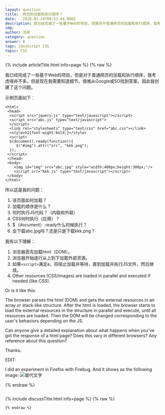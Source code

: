```yaml
---
layout: question
title:  网页的加载和执行顺序？
date:   2020-03-24T09:53:44.000Z
description: 我已经完成了一些基于Web的项目，但是对于普通网页的加载和执行顺序，我考虑得并不多。但是现在我需要知道细节。很难从Google或SO找到答案，因此我创建了...
img: 
author: 泡芙
category: question
answer: 0
tags: JavaScript CSS
topic: CSS
---
```

<div class="article-root">
  <div class="article">
    {% include articleTitle.html info=page %}
    {% raw %}
    <div class="article-content"><p><font style="vertical-align: inherit;"><font style="vertical-align: inherit;">我已经完成了一些基于Web的项目，但是对于普通网页的加载和执行顺序，我考虑得并不多。</font><font style="vertical-align: inherit;">但是现在我需要知道细节。</font><font style="vertical-align: inherit;">很难从Google或SO找到答案，因此我创建了这个问题。</font></font></p>

<p><font style="vertical-align: inherit;"><font style="vertical-align: inherit;">示例页面如下：</font></font></p>

<pre><code>&lt;html&gt;<font></font>
 &lt;head&gt;<font></font>
  &lt;script src="jquery.js" type="text/javascript"&gt;&lt;/script&gt;<font></font>
  &lt;script src="abc.js" type="text/javascript"&gt;<font></font>
  &lt;/script&gt;<font></font>
  &lt;link rel="stylesheets" type="text/css" href="abc.css"&gt;&lt;/link&gt;<font></font>
  &lt;style&gt;h2{font-wight:bold;}&lt;/style&gt;<font></font>
  &lt;script&gt;<font></font>
  $(document).ready(function(){<font></font>
     $("#img").attr("src", "kkk.png");<font></font>
  });<font></font>
 &lt;/script&gt;<font></font>
 &lt;/head&gt;<font></font>
 &lt;body&gt;<font></font>
    &lt;img id="img" src="abc.jpg" style="width:400px;height:300px;"/&gt;<font></font>
    &lt;script src="kkk.js" type="text/javascript"&gt;&lt;/script&gt;<font></font>
 &lt;/body&gt;<font></font>
&lt;/html&gt;<font></font>
</code></pre>

<p><font style="vertical-align: inherit;"><font style="vertical-align: inherit;">所以这是我的问题：</font></font></p>

<ol>
<li><font style="vertical-align: inherit;"><font style="vertical-align: inherit;">该页面如何加载？</font></font></li>
<li><font style="vertical-align: inherit;"><font style="vertical-align: inherit;">加载的顺序是什么？</font></font></li>
<li><font style="vertical-align: inherit;"><font style="vertical-align: inherit;">何时执行JS代码？</font><font style="vertical-align: inherit;">（内联和外联）</font></font></li>
<li><font style="vertical-align: inherit;"><font style="vertical-align: inherit;">CSS何时执行（应用）？</font></font></li>
<li><font style="vertical-align: inherit;"><font style="vertical-align: inherit;">$（document）.ready什么时候执行？</font></font></li>
<li><font style="vertical-align: inherit;"><font style="vertical-align: inherit;">会下载abc.jpg吗？</font><font style="vertical-align: inherit;">还是只是下载kkk.png？</font></font></li>
</ol>

<p><font style="vertical-align: inherit;"><font style="vertical-align: inherit;">我有以下理解：</font></font></p>

<ol>
<li><font style="vertical-align: inherit;"><font style="vertical-align: inherit;">浏览器首先加载html（DOM）。</font></font></li>
<li><font style="vertical-align: inherit;"><font style="vertical-align: inherit;">浏览器开始逐行从上到下加载外部资源。</font></font></li>
<li><font style="vertical-align: inherit;"><font style="vertical-align: inherit;">如果</font></font><code>&lt;script&gt;</code><font style="vertical-align: inherit;"><font style="vertical-align: inherit;">满足a，将阻止加载并等待，直到加载并执行JS文件，然后继续。</font></font></li>
<li>Other resources (CSS/images) are loaded in parallel and executed if needed (like CSS).</li>
</ol>

<p>Or is it like this:</p>

<p>The browser parses the html (DOM) and gets the external resources in an array or stack-like structure. After the html is loaded, the browser starts to load the external resources in the structure in parallel and execute, until all resources are loaded. Then the DOM will be changed corresponding to the user's behaviors depending on the JS.</p>

<p>Can anyone give a detailed explanation about what happens when you've got the response of a html page? Does this vary in different browsers? Any reference about this question?</p>

<p>Thanks.</p>

<p>EDIT:</p>

<p>I did an experiment in Firefox with Firebug. And it shows as the following image:
<img src="https://www.samyoc.com//uploads/users/24021/images/thumbnails/1585043496866.png" data-src="https://www.samyoc.com//uploads/users/24021/images/1585043496866.png" alt="替代文字"></p></div>
    {% endraw %}
  </div>
  <p style="height: 0;width:0;overflow: hidden;"> 第3600篇《网页的加载和执行顺序？》来自Winter(https://github.com/aiyld/aiyld.github.io)的站点</p>
  <div class="discuss-wrapper">
    {% include discussTitle.html info=page %}
    {% raw %}
    
    {% endraw %}
  </div>
<div>
